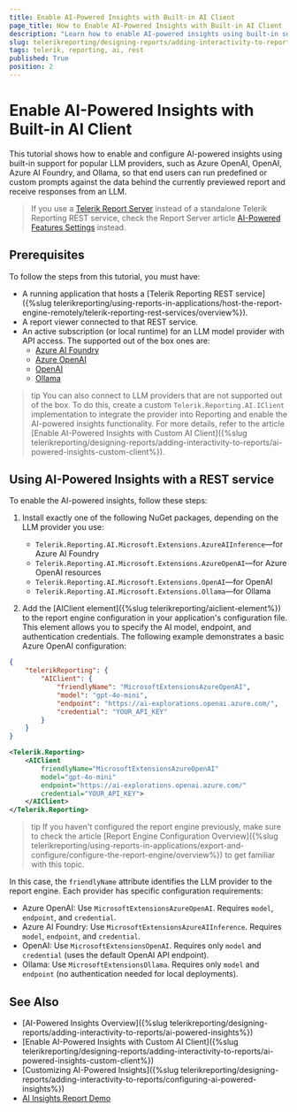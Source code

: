 ```yaml
---
title: Enable AI-Powered Insights with Built-in AI Client
page_title: How to Enable AI-Powered Insights with Built-in AI Client
description: "Learn how to enable AI-powered insights using built-in support for popular LLM providers like Azure OpenAI, OpenAI, Azure AI Foundry, and Ollama."
slug: telerikreporting/designing-reports/adding-interactivity-to-reports/ai-powered-insights-builtin-client
tags: telerik, reporting, ai, rest
published: True
position: 2
---
```


# Enable AI-Powered Insights with Built-in AI Client

This tutorial shows how to enable and configure AI-powered insights using built-in support for popular LLM providers, such as Azure OpenAI, OpenAI, Azure AI Foundry, and Ollama, so that end users can run predefined or custom prompts against the data behind the currently previewed report and receive responses from an LLM.

> If you use a [Telerik Report Server](https://docs.telerik.com/report-server/introduction) instead of a standalone Telerik Reporting REST service, check the Report Server article [AI-Powered Features Settings](https://docs.telerik.com/report-server/implementer-guide/configuration/ai-settings) instead.

## Prerequisites

To follow the steps from this tutorial, you must have:

- A running application that hosts a [Telerik Reporting REST service]({%slug telerikreporting/using-reports-in-applications/host-the-report-engine-remotely/telerik-reporting-rest-services/overview%}).
- A report viewer connected to that REST service.
- An active subscription (or local runtime) for an LLM model provider with API access. The supported out of the box ones are:
    - [Azure AI Foundry](https://learn.microsoft.com/en-us/azure/ai-foundry/concepts/deployments-overview)
    - [Azure OpenAI](https://learn.microsoft.com/en-us/azure/ai-foundry/openai/overview#how-do-i-get-access-to-azure-openai)
    - [OpenAI](https://platform.openai.com/docs/models)
    - [Ollama](https://docs.ollama.com/quickstart)

>tip You can also connect to LLM providers that are not supported out of the box. To do this, create a custom `Telerik.Reporting.AI.IClient` implementation to integrate the provider into Reporting and enable the AI-powered insights functionality. For more details, refer to the article [Enable AI-Powered Insights with Custom AI Client]({%slug telerikreporting/designing-reports/adding-interactivity-to-reports/ai-powered-insights-custom-client%}).

## Using AI-Powered Insights with a REST service

To enable the AI-powered insights, follow these steps:

1. Install exactly one of the following NuGet packages, depending on the LLM provider you use:

    - `Telerik.Reporting.AI.Microsoft.Extensions.AzureAIInference`&mdash;for Azure AI Foundry
    - `Telerik.Reporting.AI.Microsoft.Extensions.AzureOpenAI`&mdash;for Azure OpenAI resources
    - `Telerik.Reporting.AI.Microsoft.Extensions.OpenAI`&mdash;for OpenAI
    - `Telerik.Reporting.AI.Microsoft.Extensions.Ollama`&mdash;for Ollama

1. Add the [AIClient element]({%slug telerikreporting/aiclient-element%}) to the report engine configuration in your application's configuration file. This element allows you to specify the AI model, endpoint, and authentication credentials. The following example demonstrates a basic Azure OpenAI configuration:


````JSON
{
    "telerikReporting": {
        "AIClient": {
            "friendlyName": "MicrosoftExtensionsAzureOpenAI",
            "model": "gpt-4o-mini",
            "endpoint": "https://ai-explorations.openai.azure.com/",
            "credential": "YOUR_API_KEY"
        }
    }
}
````
````XML
<Telerik.Reporting>
    <AIClient
        friendlyName="MicrosoftExtensionsAzureOpenAI"
        model="gpt-4o-mini"
        endpoint="https://ai-explorations.openai.azure.com/"
        credential="YOUR_API_KEY">
    </AIClient>
</Telerik.Reporting>
````


>tip If you haven't configured the report engine previously, make sure to check the article [Report Engine Configuration Overview]({%slug telerikreporting/using-reports-in-applications/export-and-configure/configure-the-report-engine/overview%}) to get familiar with this topic.

In this case, the `friendlyName` attribute identifies the LLM provider to the report engine. Each provider has specific configuration requirements:

- Azure OpenAI: Use `MicrosoftExtensionsAzureOpenAI`. Requires `model`, `endpoint`, and `credential`.
- Azure AI Foundry: Use `MicrosoftExtensionsAzureAIInference`. Requires `model`, `endpoint`, and `credential`.
- OpenAI: Use `MicrosoftExtensionsOpenAI`. Requires only `model` and `credential` (uses the default OpenAI API endpoint).
- Ollama: Use `MicrosoftExtensionsOllama`. Requires only `model` and `endpoint` (no authentication needed for local deployments).

## See Also

* [AI-Powered Insights Overview]({%slug telerikreporting/designing-reports/adding-interactivity-to-reports/ai-powered-insights%})
* [Enable AI-Powered Insights with Custom AI Client]({%slug telerikreporting/designing-reports/adding-interactivity-to-reports/ai-powered-insights-custom-client%})
* [Customizing AI-Powered Insights]({%slug telerikreporting/designing-reports/adding-interactivity-to-reports/configuring-ai-powered-insights%})
* [AI Insights Report Demo](https://demos.telerik.com/reporting/ai-insights)

